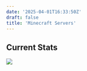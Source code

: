 ```yaml
---
date: '2025-04-01T16:33:50Z'
draft: false
title: 'Minecraft Servers'
---
```

## Current Stats
![](https://api.mcstatus.io/v2/widget/java/minecraft.kenjie20.co.uk)